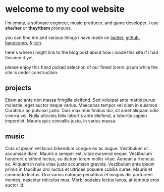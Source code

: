 [_metadata_:template]: - "index"
[_metadata_:title]: - "home"

# welcome to my cool website

i'm emmy, a software engineer, music producer, and game developer.
i use **she/her** or **they/them** pronouns.

you can find me and various things i have made on
[twitter](https://twitter.com/leafcodes),
[github](https://github.com/emmyleaf/),
[bandcamp](https://leafcodes.bandcamp.com/), &
[itch](https://leafcodes.itch.io/).

here's where i might link to the blog post about how i made this site if i had finished it yet.

please enjoy this hand picked selection of our finest lorem ipsum while the site is under construction.

## projects

Etiam ac ante non massa fringilla eleifend. Sed volutpat ante mattis purus molestie, eget auctor neque varius. Maecenas tempor vel diam in euismod. Curabitur ac pulvinar justo. Duis maximus finibus dui, sit amet aliquam odio viverra vel. Nulla ultricies felis lobortis ante eleifend, a lobortis sapien imperdiet. Mauris quis convallis justo, in varius massa.

## music

Cras ut ipsum vel lacus bibendum congue eu ac augue. Vestibulum ut accumsan diam. Mauris a semper est, vitae euismod neque. Vestibulum hendrerit eleifend lectus, eu dictum lorem mollis vitae. Aenean a rhoncus ex. Aliquam in nulla vitae justo accumsan gravida. Vestibulum ante ipsum primis in faucibus orci luctus et ultrices posuere cubilia curae; Mauris et commodo lectus. Orci varius natoque penatibus et magnis dis parturient montes, nascetur ridiculus mus. Morbi sodales lectus lacus, at tempus eros auctor id.

